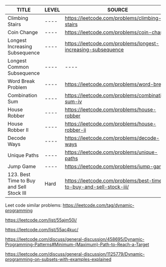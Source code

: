 | TITLE                                         | LEVEL | SOURCE |  
| -----                                         | ----  | ---- |
| Climbing Stairs                               | ----  |   https://leetcode.com/problems/climbing-stairs   |
| Coin Change                                   | ----  |   https://leetcode.com/problems/coin-change   |
| Longest Increasing Subsequence                | ----  |   https://leetcode.com/problems/longest-increasing-subsequence    |
| Longest Common Subsequence                    | ----  | ---- | 
| Word Break Problem                            | ----  |   https://leetcode.com/problems/word-break    |
| Combination Sum                               | ----  |   https://leetcode.com/problems/combination-sum-iv    |
| House Robber                                  | ----  |   https://leetcode.com/problems/house-robber  |
| House Robber II                               | ----  |   https://leetcode.com/problems/house-robber-ii   |
| Decode Ways                                   | ----  |   https://leetcode.com/problems/decode-ways   |
| Unique Paths                                  | ----  |   https://leetcode.com/problems/unique-paths  |
| Jump Game                                     | ----  |   https://leetcode.com/problems/jump-game |
| 123. Best Time to Buy and Sell Stock III      | Hard  | https://leetcode.com/problems/best-time-to-buy-and-sell-stock-iii/ |


Leet code similar problems: https://leetcode.com/tag/dynamic-programming

https://leetcode.com/list/55ajm50i/

https://leetcode.com/list/55ac4kuc/

https://leetcode.com/discuss/general-discussion/458695/Dynamic-Programming-Patterns#Minimum-(Maximum)-Path-to-Reach-a-Target

https://leetcode.com/discuss/general-discussion/1125779/Dynamic-programming-on-subsets-with-examples-explained